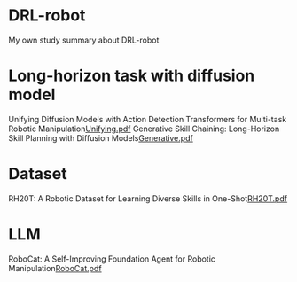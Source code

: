 # DRL-robot
My own study summary about DRL-robot
# Long-horizon task with diffusion model
  Unifying Diffusion Models with Action Detection Transformers for Multi-task Robotic Manipulation[Unifying.pdf](https://github.com/leoliumessi/DRL-robot/files/12604665/Unifying.pdf)
  Generative Skill Chaining: Long-Horizon Skill Planning with Diffusion Models[Generative.pdf](https://github.com/leoliumessi/DRL-robot/files/12604667/Generative.pdf)
# Dataset
  RH20T: A Robotic Dataset for Learning Diverse Skills in One-Shot[RH20T.pdf](https://github.com/leoliumessi/DRL-robot/files/12604663/RH20T.pdf)
# LLM
  RoboCat: A Self-Improving Foundation Agent for Robotic Manipulation[RoboCat.pdf](https://github.com/leoliumessi/DRL-robot/files/12604655/RoboCat.pdf)

